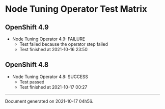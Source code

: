 
Node Tuning Operator Test Matrix
================================

OpenShift 4.9
-------------


* Node Tuning Operator 4.9: FAILURE
  - Test failed because the operator step failed
  - Test finished at 2021-10-16 23:50

OpenShift 4.8
-------------


* Node Tuning Operator 4.8: SUCCESS
  - Test passed
  - Test finished at 2021-10-17 00:27


---
Document generated on 2021-10-17 04h56.
